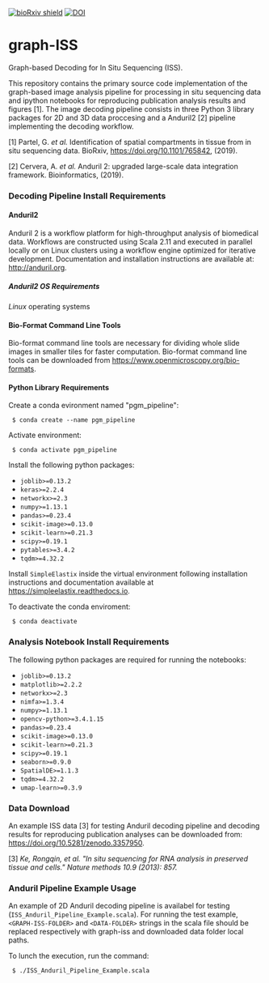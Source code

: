 [![bioRxiv shield](https://img.shields.io/badge/bioRxiv-10.1101/765842-red.svg)](https://doi.org/10.1101/765842)
[![DOI](https://zenodo.org/badge/199853991.svg)](https://zenodo.org/badge/latestdoi/199853991)

# graph-ISS
Graph-based Decoding for In Situ Sequencing (ISS).

This repository contains the primary source code implementation of the graph-based image analysis pipeline for processing in situ sequencing data and ipython notebooks for reproducing publication analysis results and figures [1].
The image decoding pipeline consists in three Python 3 library packages for 2D and 3D data proccesing and a Anduril2 [2] pipeline implementing the decoding workflow.

[1] Partel, G. <em>et al.</em> Identification of spatial compartments in tissue from in situ sequencing data. BioRxiv, https://doi.org/10.1101/765842, (2019).

[2] Cervera, A. <em>et al.</em> Anduril 2: upgraded large-scale data integration framework. Bioinformatics, (2019).

### Decoding Pipeline Install Requirements
#### Anduril2
Anduril 2 is a workflow platform for high-throughput analysis of biomedical data. Workflows are constructed using Scala 2.11 and executed in parallel locally or on Linux clusters using a workflow engine optimized for iterative development. Documentation and installation instructions are available at: http://anduril.org.
##### Anduril2 OS Requirements
*Linux* operating systems

#### Bio-Format Command Line Tools
Bio-format command line tools are necessary for dividing whole slide images in smaller tiles for faster computation. Bio-format command line tools can be downloaded from https://www.openmicroscopy.org/bio-formats.

#### Python Library Requirements
Create a conda evironment named "pgm_pipeline":

``` $ conda create --name pgm_pipeline```  

Activate environment:

``` $ conda activate pgm_pipeline```

Install the following python packages:  
  - `joblib>=0.13.2`
  - `keras>=2.2.4`
  - `networkx>=2.3`
  - `numpy>=1.13.1`
  - `pandas>=0.23.4`
  - `scikit-image>=0.13.0`
  - `scikit-learn>=0.21.3`
  - `scipy>=0.19.1`
  - `pytables>=3.4.2`
  - `tqdm>=4.32.2`
  
Install `SimpleElastix` inside the virtual environment following installation instructions and documentation available at https://simpleelastix.readthedocs.io.

To deactivate the conda enviroment:

``` $ conda deactivate```

### Analysis Notebook Install Requirements
The following python packages are required for running the notebooks:
  - `joblib>=0.13.2`
  - `matplotlib>=2.2.2`
  - `networkx>=2.3`
  - `nimfa>=1.3.4`
  - `numpy>=1.13.1`
  - `opencv-python>=3.4.1.15`
  - `pandas>=0.23.4`
  - `scikit-image>=0.13.0`
  - `scikit-learn>=0.21.3`
  - `scipy>=0.19.1`
  - `seaborn>=0.9.0`
  - `SpatialDE>=1.1.3`
  - `tqdm>=4.32.2`
  - `umap-learn>=0.3.9`

### Data Download
An example ISS data [3] for testing Anduril decoding pipeline and decoding results for reproducing publication analyses can be downloaded from: https://doi.org/10.5281/zenodo.3357950.

[3] *Ke, Rongqin, et al. "In situ sequencing for RNA analysis in preserved tissue and cells." Nature methods 10.9 (2013): 857.*

### Anduril Pipeline Example Usage
An example of 2D Anduril decoding pipeline is availabel for testing (`ISS_Anduril_Pipeline_Example.scala`). For running the test example, `<GRAPH-ISS-FOLDER>` and `<DATA-FOLDER>` strings in the scala file should be replaced respectively with graph-iss and downloaded data folder local paths.

To lunch the execution, run the command:

` $ ./ISS_Anduril_Pipeline_Example.scala`
